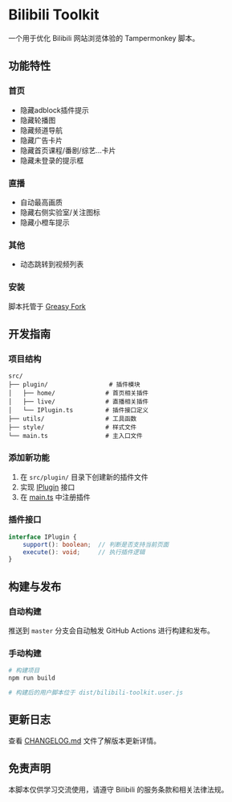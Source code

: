 # Bilibili Toolkit

一个用于优化 Bilibili 网站浏览体验的 Tampermonkey 脚本。

## 功能特性

### 首页

- 隐藏adblock插件提示
- 隐藏轮播图
- 隐藏频道导航
- 隐藏广告卡片
- 隐藏首页课程/番剧/综艺...卡片
- 隐藏未登录的提示框

### 直播

- 自动最高画质
- 隐藏右侧实验室/关注图标
- 隐藏小橙车提示

### 其他

- 动态跳转到视频列表

### 安装

脚本托管于 [Greasy Fork](https://greasyfork.org/zh-CN/scripts/544206-bilibili%E5%B7%A5%E5%85%B7%E7%AE%B1)

## 开发指南

### 项目结构

```
src/
├── plugin/                 # 插件模块
│   ├── home/              # 首页相关插件
│   ├── live/              # 直播相关插件
│   └── IPlugin.ts         # 插件接口定义
├── utils/                 # 工具函数
├── style/                 # 样式文件
└── main.ts                # 主入口文件
```

### 添加新功能

1. 在 `src/plugin/` 目录下创建新的插件文件
2. 实现 [IPlugin](file://E:\Code\tampermokey\bilibili-toolkit\src\plugin\IPlugin.ts#L4-L15) 接口
3. 在 [main.ts](file://E:\Code\tampermokey\bilibili-toolkit\src\main.ts) 中注册插件

### 插件接口

```typescript
interface IPlugin {
    support(): boolean;  // 判断是否支持当前页面
    execute(): void;     // 执行插件逻辑
}
```

## 构建与发布

### 自动构建

推送到 `master` 分支会自动触发 GitHub Actions 进行构建和发布。

### 手动构建

```bash
# 构建项目
npm run build

# 构建后的用户脚本位于 dist/bilibili-toolkit.user.js
```

## 更新日志

查看 [CHANGELOG.md](./CHANGELOG.md) 文件了解版本更新详情。

## 免责声明

本脚本仅供学习交流使用，请遵守 Bilibili 的服务条款和相关法律法规。
